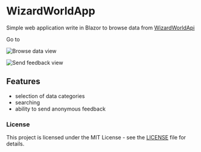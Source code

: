 # WizardWorldApp

Simple web application write in Blazor to browse data from [WizardWorldApi](https://github.com/MossPiglets/WizardWorldAPI)

Go to []()

![Browse data view]()

![Send feedback view]()

## Features
- selection of data categories
- searching
- ability to send anonymous feedback

### License
This project is licensed under the MIT License - see the [LICENSE](https://raw.githubusercontent.com/Katarzyna-Kadziolka/WizardWorldApp/develop/LICENSE) file for details.
